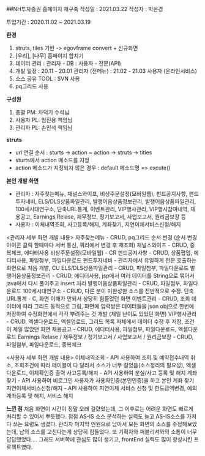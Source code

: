 ##NH투자증권 홈페이지 재구축
작성일 : 2021.03.22
작성자 : 박은경

투입기간 : 2020.11.02 ~ 2021.03.19


**환경**
1. struts, tiles 기반 -> egovframe convert + 신규화면
2. [우리], [나무] 홈페이지 합치기
3. 데이터 관리
    : 관리자 - DB
    : 사용자 - 전문(API)
4. 개발 일정 
    : 20.11 - 20.01 관리자 (전메뉴)
    : 21.02 - 21.03 사용자 (온라인서비스)
5. 소스 공유 TOOL : SVN 사용
6. pq그리드 사용


**구성원**
1. 총괄 PM: 차덕기 수석님
2. 사용자 PL: 엄진용 책임님
3. 관리자 PL: 손인석 책임님


**struts**
- url 연결 순서
    : sturts -> action ~ action -> struts -> titles
- sturts에서 action 메소드를 지정
- action 메소드가 지정되지 않은 경우
    : default 메소드명 => excute()


**본인 개발 화면**
- 관리자 : 자주찾는메뉴, 채널스와이프, 비상주문설정(모바일웹), 펀드공지사항, 펀드투자네비, ELS/DLS상품파일관리, 발행어음상품정보관리, 발행어음상품파일관리,
           100세시대연구소, 단축URL통계, 이벤트관리, VIP행사관리, VIP행사참여내역, 채용공고, Earnings Relase, 재무정보, 정기보고서, 사업보고서, 원리금보장 등
- 사용자 : 이체내역조회, 사고등록/해지, 계좌찾기, 지연이체서비스신청/해지

<관리자 세부 화면 개발 내용>
자주찾는메뉴 - CRUD, pq그리드 순서 변경 (순서 변경 아이콘 클릭 할때마다 서버 통신, 쿼리에서 변경 후 재조회)
채널스와이프 - CRUD, 중복체크, 에디터사용
비상주문설정(모바일웹) - CR
펀드공지사항 - CRUD, 상품팝업, 에디터사용, 파일첨부, 파일다운로드
펀드투자네비 - 관리자에서 유일하게 전문 호출하는 화면으로 처음 개발, CU
ELS/DLS상품파일관리 - CRUD, 파일첨부, 파일다운로드
발행어음상품정보관리 - CRUD, 에디터사용, jsp에서 여러 데이터를 String으로 묶어서 java에서 다시 풀어주고 insert 처리
발행어음상품파일관리 - CRUD, 파일첨부, 파일다운로드
100세시대연구소 - CRUD, 다른 분이 미완성한 소스를 전반적으로 수정.
단축URL통계 - C, 화면 이해가 안되서 상당히 힘들었던 화면
이벤트관리 - CRUD, 조회 데이터에 따라 그리드 동적으로 그림, 화면에 입력받은 데이터들을 json obj으로 한번에 저장하여 수정화면에서 각각 뿌려주는 것 개발 (제일 난이도 있었던 화면)
VIP행사관리 - CRUD, 엑셀다운로드, 엑셀업로드, 그리드 목록 자체에서 데이터 수정 후 저장, 조건이 제일 많았던 화면
채용공고 - CRUD, 에디터사용, 파일첨부, 파일다운로드, 엑셀다운로드
Earnings Relase / 재무정보 / 정기보고서 / 사업보고서 / 원리금보장 - CRUD, 파일첨부, 파일다운로드, 중복체크

<사용자 세부 화면 개발 내용>
이체내역조회 - API 사용하여 조회 및 예약접수내역 취소, 조회조건에 따라 테이블이 다 달라서 소스가 너무 길었음(소스정리의 필요성), 엑셀다운로드, 이체확인증 출력
사고등록/해지 - API 사용하여 분실/사고 등록 및 해지
계좌찾기 - API 사용하여 비로그인 사용자가 사용자인증(본인인증)을 하고 본인 계좌 찾기
지연이체서비스신청/해지 - API 사용하여 지연이체 서비스 신청 및 한도금액변경, 예외계좌등록 및 해지, 서비스 해지


**느낀 점**
처음 화면이 시간이 정말 오래 걸렸었는데, 그 이후로는 어려운 화면도 빠르게 처리할 수 있어서 뿌듯했다.
점점 AS-IS 소스 분석하는 실력도 늘고 AS-IS소스를 가져다 쓰는 요령도 생겼다.
관리자 마지막 인원으로 남아서 모든 화면의 소스를 수정해보았는데, 남의 소스를 고친다는게 상당히 힘들었다.
또 기획자와 퍼블리셔와의 소통이 너무 답답했었다....
그래도 서버쪽에 관심도 많이 생기고, frontEnd 실력도 많이 향상시킨 프로젝트였다.
